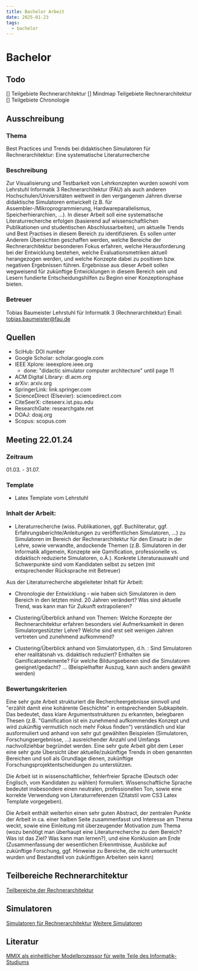 ```yaml
---
title: Bachelor Arbeit
date: 2025-01-23
tags:
  - bachelor
---
```


# Bachelor 

## Todo
[] Teilgebiete Rechnerarchitektur 
[] Mindmap Teilgebiete Rechnerarchitektur
[] Teilgebiete Chronologie

## Ausschreibung

### Thema
Best Practices und Trends bei didaktischen Simulatoren für Rechnerarchitektur: Eine systematische Literaturrecherche

### Beschreibung
Zur Visualisierung und Testbarkeit von Lehrkonzepten wurden sowohl vom Lehrstuhl Informatik 3 Rechnerarchitektur (FAU) als auch anderen Hochschulen/Universitäten weltweit in den vergangenen Jahren diverse didaktische Simulatoren entwickelt (z.B. für Assembler-/Mikroprogrammierung, Hardwareparallelismus, Speicherhierarchien, …). In dieser Arbeit soll eine systematische Literaturrecherche erfolgen (basierend auf wissenschaftlichen Publikationen und studentischen Abschlussarbeiten), um aktuelle Trends und Best Practises in diesem Bereich zu identifizieren. Es sollen unter Anderem Übersichten geschaffen werden, welche Bereiche der Rechnerarchitektur besonderen Fokus erfahren, welche Herausforderung bei der Entwicklung bestehen, welche Evaluationsmetriken aktuell herangezogen werden, und welche Konzepte dabei zu positiven bzw. negativen Ergebnissen führen. Ergebnisse aus dieser Arbeit sollen wegweisend für zukünftige Entwicklungen in diesem Bereich sein und Lesern fundierte Entscheidungshilfen zu Beginn einer Konzeptionsphase bieten.

### Betreuer
Tobias Baumeister
Lehrstuhl für Informatik 3 (Rechnerarchitektur)
Email: tobias.baumeister@fau.de

## Quellen
- SciHub: DOI number
- Google Scholar: scholar.google.com
- IEEE Xplore: ieeexplore.ieee.org
  - done: "didactic simulator computer architecture" until page 11
- ACM Digital Library: dl.acm.org
- arXiv: arxiv.org
- SpringerLink: link.springer.com
- ScienceDirect (Elsevier): sciencedirect.com
- CiteSeerX: citeseerx.ist.psu.edu
- ResearchGate: researchgate.net
- DOAJ: doaj.org
- Scopus: scopus.com

## Meeting 22.01.24

### Zeitraum
01.03. - 31.07.

### Template
- Latex Template vom Lehrstuhl

### Inhalt der Arbeit:

- Literaturrecherche (wiss. Publikationen, ggf. Buchliteratur, ggf. Erfahrungsberichte/Anleitungen zu veröffentlichen Simulatoren, ...) zu Simulatoren im Bereich der Rechnerarchitektur für den Einsatz in der Lehre, sowie verwandte, andockende Themen (z.B. Simulatoren in der Informatik allgemein, Konzepte wie Gamification, professionelle vs. didaktisch reduzierte Simulatoren, o.Ä.). Konkrete Literaturauswahl und Schwerpunkte sind vom Kandidaten selbst zu setzen (mit entsprechender Rücksprache mit Betreuer)

Aus der Literaturrecherche abgeleiteter Inhalt für Arbeit:

- Chronologie der Entwicklung - wie haben sich Simulatoren in dem Bereich in den letzten mind. 20 Jahren verändert? Was sind aktuelle Trend, was kann man für Zukunft extrapolieren?

- Clustering/Überblick anhand von Themen: Welche Konzepte der Rechnerarchitektur erfahren besonders viel Aufmerksamkeit in deren Simulatorgestützter Lehre? Welche sind erst seit wenigen Jahren vertreten und zunehmend aufkommend?

- Clustering/Überblick anhand von Simulatortypen, d.h. : Sind Simulatoren eher realitätsnah vs. didaktisch reduziert? Enthalten sie Gamificatonelemente? Für welche Bildungsebenen sind die Simulatoren geeignet/gedacht? ... (Beispielhafter Auszug, kann auch anders gewählt werden)

### Bewertungskriterien 

Eine sehr gute Arbeit strukturiert die Rechercheergebnisse sinnvoll und "erzählt damit eine kohärente Geschichte" in entsprechenden Subkapiteln. Das bedeutet, dass klare Argumentsstrukturen zu erkannten, belegbaren Thesen (z.B. "Gamification ist ein zunehmend aufkommendes Konzept und wird zukünftig vermutlich noch mehr Fokus finden") verständlich und klar ausformuliert und anhand von sehr gut gewählten Beispielen (Simulatoren, Forschungsergebnisse, ...) ausreichender Anzahl und Umfangs nachvollziehbar begründet werden. Eine sehr gute Arbeit gibt dem Leser eine sehr gute Übersicht über aktuelle/zukünftige Trends in oben genannten Bereichen und soll als Grundlage dienen, zukünftige Forschungsprojektentscheidungen zu unterstützen.

Die Arbeit ist in wissenschaftlicher, fehlerfreier Sprache (Deutsch oder Englisch, vom Kandidaten zu wählen) formuliert. Wissenschaftliche Sprache bedeutet insbesondere einen neutralen, professionellen Ton, sowie eine korrekte Verwendung von Literaturreferenzen (Zitatstil vom CS3 Latex Template vorgegeben). 

Die Arbeit enthält weiterhin einen sehr guten Abstract, der zentralen Punkte der Arbeit in ca. einer halben Seite zusammenfasst und Interesse am Thema weckt, sowie eine Einleitung mit überzeugender Motivation zum Thema (wozu benötigt man überhaupt eine Literaturrecherche zu dem Bereich? Was ist das Ziel? Was kann man lernen?), und eine Konklusion am Ende (Zusammenfassung der wesentlichen Erkenntnisse, Ausblicke auf zukünftige Forschung, ggf. Hinweise zu Bereiche, die nicht untersucht wurden und Bestandteil von zukünftigen Arbeiten sein kann)

## Teilbereiche Rechnerarchitektur
[Teilbereiche der Rechnerarchitektur](ra_teilbereiche.md)

## Simulatoren
[Simulatoren für Rechnerarchitektur](ra_simulatoren.md)
[Weitere Simulatoren](ra_teilbereiche.md)

## Literatur
[MMIX als einheitlicher Modellprozessor für weite Teile des Informatik-Studiums](mmix.md)
